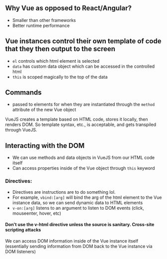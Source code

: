## Why Vue as opposed to React/Angular?

- Smaller than other frameworks
- Better runtime performance

## Vue instances control their own template of code that they then output to the screen

- `el` controls which html element is selected
- `data` has custom data object which can be accessed in the controlled html
- `this` is scoped magically to the top of the data

## Commands
- passed to elements for when they are instantiated through the `method` attribute of the new Vue object

VueJS creates a template based on HTML code, stores it locally, then renders DOM. So template syntax, etc., is acceptable, and gets transpiled through VueJS.

## Interacting with the DOM
- We can use methods and data objects in VueJS from our HTML code itself
- Can access properties inside of the Vue object through `this` keyword

### Directives:
- Directives are instructions are to do something lol.
- For example, `vbind:[arg]` will bind the arg of the html element to the Vue instance data, so we can send dynamic data to HTML elements
- `v-on:[arg]` listens to an argument to listen to DOM events (click, mouseenter, hover, etc)

#### Don't use the v-html directive unless the source is sanitary. Cross-site scripting attacks

We can access DOM information inside of the Vue instance itself (essentially sending information from DOM back to the Vue instance via DOM listeners)